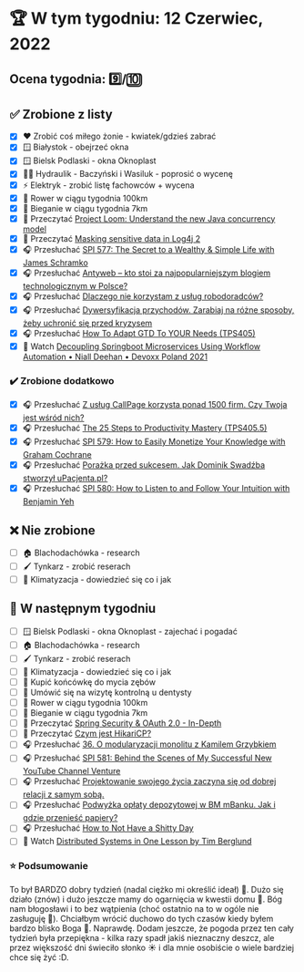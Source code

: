 # 🏆 W tym tygodniu: 12 Czerwiec, 2022

## Ocena tygodnia: 9️⃣/🔟

## ✅ Zrobione z listy
- [x] ❤️ Zrobić coś miłego żonie - kwiatek/gdzieś zabrać
- [x] 🪟 Białystok - obejrzeć okna
- [x] 🪟 Bielsk Podlaski - okna Oknoplast
- [x] 🧑‍🔧 Hydraulik - Baczyński i Wasiluk - poprosić o wycenę
- [x] ⚡ Elektryk - zrobić listę fachowców + wycena
- [x] 🚴 Rower w ciągu tygodnia 100km
- [x] 🏃 Bieganie w ciągu tygodnia 7km
- [x] 📗 Przeczytać [Project Loom: Understand the new Java concurrency model](https://www.infoworld.com/article/3652596/project-loom-understand-the-new-java-concurrency-model.html)
- [x] 📗 Przeczytać [Masking sensitive data in Log4j 2](https://objectpartners.com/2017/09/26/masking-sensitive-data-in-log4j-2/)
- [x] 🎧 Przesłuchać [SPI 577: The Secret to a Wealthy & Simple Life with James Schramko](https://www.smartpassiveincome.com/podcasts/spi-577-secrets-to-a-wealthy-simple-life/)
- [x] 🎧 Przesłuchać [Antyweb – kto stoi za najpopularniejszym blogiem technologicznym w Polsce?](https://zaprojektujswojezycie.pl/antyweb-kto-stoi-za-najpopularniejszym-blogiem-technologicznym-w-polsce/)
- [x] 🎧 Przesłuchać [Dlaczego nie korzystam z usług robodoradców?](https://inwestomat.eu/dlaczego-nie-korzystam-z-uslug-robodoradcow/)
- [x] 🎧 Przesłuchać [Dywersyfikacja przychodów. Zarabiaj na różne sposoby, żeby uchronić się przed kryzysem](https://malawielkafirma.pl/dywersyfikacja-przychodow-chroni-przed-kryzysem/)
- [x] 🎧 Przesłuchać [How To Adapt GTD To YOUR Needs (TPS405)](https://www.asianefficiency.com/podcasts/405-adapting-gtd/#)
- [x] 🎥 Watch [Decoupling Springboot Microservices Using Workflow Automation • Niall Deehan • Devoxx Poland 2021](https://youtu.be/YEvMs0YOUNw)

### ✔️ Zrobione dodatkowo
- [x] 🎧 Przesłuchać [Z usług CallPage korzysta ponad 1500 firm. Czy Twoja jest wśród nich?](https://zaprojektujswojezycie.pl/z-uslug-callpage-korzysta-ponad-1500-firm-czy-twoja-jest-wsrod-nich/)
- [x] 🎧 Przesłuchać [The 25 Steps to Productivity Mastery (TPS405.5)](https://www.asianefficiency.com/podcasts/4055-25x-productivity-mastery/)
- [x] 🎧 Przesłuchać [SPI 579: How to Easily Monetize Your Knowledge with Graham Cochrane](https://www.smartpassiveincome.com/podcasts/spi-579-monetize-your-knowledge-graham-cochrane/)
- [x] 🎧 Przesłuchać [Porażka przed sukcesem. Jak Dominik Swadźba stworzył uPacjenta.pl?](https://zaprojektujswojezycie.pl/porazka-przed-sukcesem-jak-dominik-swadzba-stworzyl-upacjenta-pl/)
- [x] 🎧 Przesłuchać [SPI 580: How to Listen to and Follow Your Intuition with Benjamin Yeh](https://www.smartpassiveincome.com/podcasts/spi-580-how-to-listen-to-and-follow-your-intuition-with-benjamin-yeh/)

## ❌ Nie zrobione
- [ ] 🏠 Blachodachówka - research
- [ ] 🖌️ Tynkarz - zrobić reserach
- [ ] 🥶 Klimatyzacja - dowiedzieć się co i jak

## 📝 W następnym tygodniu
- [ ] 🪟 Bielsk Podlaski - okna Oknoplast - zajechać i pogadać
- [ ] 🏠 Blachodachówka - research
- [ ] 🖌️ Tynkarz - zrobić reserach
- [ ] 🥶 Klimatyzacja - dowiedzieć się co i jak
- [ ] 🦷 Kupić końcówkę do mycia zębów
- [ ] 🦷 Umówić się na wizytę kontrolną u dentysty
- [ ] 🚴 Rower w ciągu tygodnia 100km
- [ ] 🏃 Bieganie w ciągu tygodnia 7km
- [ ] 📗 Przeczytać [Spring Security & OAuth 2.0 - In-Depth](https://www.marcobehler.com/guides/spring-security-oauth2)
- [ ] 📗 Przeczytać [Czym jest HikariCP?](https://devcezz.pl/2022/06/06/czym-jest-hikaricp/)
- [ ] 🎧 Przesłuchać [36. O modularyzacji monolitu z Kamilem Grzybkiem](https://bettersoftwaredesign.pl/episodes/36)
- [ ] 🎧 Przesłuchać [SPI 581: Behind the Scenes of My Successful New YouTube Channel Venture](https://www.smartpassiveincome.com/podcasts/spi-581-behind-the-scenes-of-my-new-youtube-channel/)
- [ ] 🎧 Przesłuchać [Projektowanie swojego życia zaczyna się od dobrej relacji z samym sobą.](https://zaprojektujswojezycie.pl/projektowanie-swojego-zycia-zaczyna-sie-od-dobrej-relacji-z-samym-soba/)
- [ ] 🎧 Przesłuchać [Podwyżka opłaty depozytowej w BM mBanku. Jak i gdzie przenieść papiery?](https://inwestomat.eu/podwyzka-oplaty-depozytowej-w-bm-mbanku/)
- [ ] 🎧 Przesłuchać [How to Not Have a Shitty Day](https://omny.fm/shows/the-mindset-mentor/how-to-not-have-a-shitty-day)
- [ ] 🎥 Watch [Distributed Systems in One Lesson by Tim Berglund](https://youtu.be/Y6Ev8GIlbxc)

### ⭐ Podsumowanie
To był BARDZO dobry tydzień (nadal ciężko mi określić ideał) 🙂. Dużo się działo (znów) i dużo jeszcze mamy do ogarnięcia w kwestii domu 🤛. Bóg nam błogosławi i to bez wątpienia (choć ostatnio na to w ogóle nie zasługuję 👀). Chciałbym wrócić duchowo do tych czasów kiedy byłem bardzo blisko Boga 🙏. Naprawdę. Dodam jeszcze, że pogoda przez ten cały tydzień była przepiękna - kilka razy spadł jakiś nieznaczny deszcz, ale przez większość dni świeciło słonko ☀️ i dla mnie osobiście o wiele bardziej chce się żyć :D.
